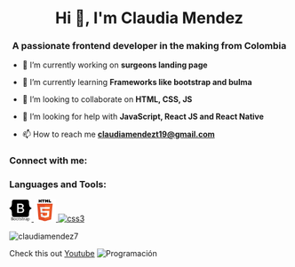 <h1 align="center">Hi 👋, I'm Claudia Mendez</h1>
<h3 align="center">A passionate frontend developer in the making from Colombia</h3>

- 🔭 I’m currently working on **surgeons landing page**

- 🌱 I’m currently learning **Frameworks like bootstrap and bulma**

- 👯 I’m looking to collaborate on **HTML, CSS, JS**

- 🤝 I’m looking for help with **JavaScript, React JS and React Native**

- 📫 How to reach me **claudiamendezt19@gmail.com**

<h3 align="left">Connect with me:</h3>
<p align="left">
</p>

<h3 align="left">Languages and Tools:</h3>
<p align="left"> <a href="https://getbootstrap.com" target="_blank" rel="noreferrer"> <img src="https://raw.githubusercontent.com/devicons/devicon/master/icons/bootstrap/bootstrap-plain-wordmark.svg" alt="bootstrap" width="40" height="40"/> </a> <a href="https://www.w3.org/html/" target="_blank" rel="noreferrer"> <img src="https://raw.githubusercontent.com/devicons/devicon/master/icons/html5/html5-original-wordmark.svg" alt="html5" width="40" height="40"/> <img src="https://cdn.jsdelivr.net/gh/devicons/devicon/icons/css3/css3-original.svg" alt="css3" width="40" height="40" /> </a> </p> 

<p><img align="center" src="https://github-readme-stats.vercel.app/api/top-langs?username=claudiamendez7&show_icons=true&locale=en&layout=compact" alt="claudiamendez7" /></p>

Check this out [Youtube](https://youtu.be/6Q21YZ06F_I)
![Programación](https://media.gcflearnfree.org/content/5c2cc560ff2bfb109854faca_01_02_2019/comandos%20de%20programacion_IMG.png)
